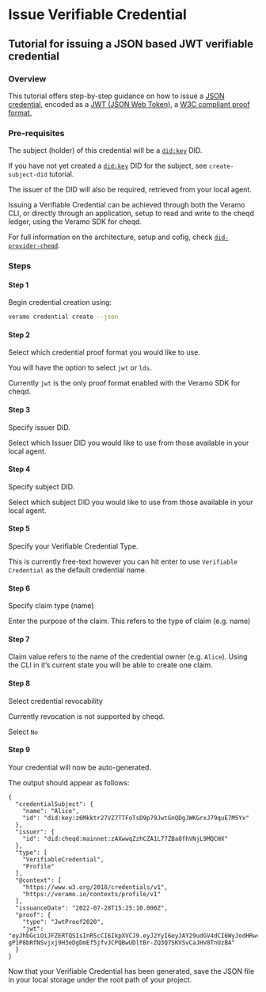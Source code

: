 # Issue Verifiable Credential

## Tutorial for issuing a JSON based JWT verifiable credential

### Overview

This tutorial offers step-by-step guidance on how to issue a [JSON credential](https://www.w3.org/TR/vc-data-model/#json), encoded as a [JWT (JSON Web Token)](https://www.w3.org/TR/vc-data-model/#json-web-token), a [W3C compliant proof format.](https://www.w3.org/TR/vc-data-model/#proof-formats)

### Pre-requisites

The subject (holder) of this credential will be a [`did:key`](https://github.com/w3c-ccg/did-method-key) DID. 

If you have not yet created a [`did:key`](https://github.com/w3c-ccg/did-method-key) DID for the subject, see `create-subject-did` tutorial.  

The issuer of the DID will also be required, retrieved from your local agent.

Issuing a Verifiable Credential can be achieved through both the Veramo CLI, or directly through an application, setup to read and write to the cheqd ledger, using the Veramo SDK for cheqd.

For full information on the architecture, setup and cofig, check [`did-provider-cheqd`]().

### Steps

#### Step 1

Begin credential creation using:

```bash
veramo credential create --json
```

#### Step 2

Select which credential proof format you would like to use.

You will have the option to select `jwt` or `lds`.

Currently `jwt` is the only proof format enabled with the Veramo SDK for cheqd.

#### Step 3

Specify issuer DID.

Select which Issuer DID you would like to use from those available in your local agent.

#### Step 4

Specify subject DID.

Select which subject DID you would like to use from those available in your local agent.

#### Step 5

Specify your Verifiable Credential Type.

This is currently free-text however you can hit enter to use `Verifiable Credential` as the default credential name.

#### Step 6

Specify claim type (name)

Enter the purpose of the claim. This refers to the type of claim (e.g. name)

#### Step 7

Claim value refers to the name of the credential owner (e.g. `Alice`). Using the CLI in it’s current state you will be able to create one claim.

#### Step 8

Select credential revocability

Currently revocation is not supported by cheqd.

Select `No`

#### Step 9

Your credential will now be auto-generated.

The output should appear as follows:

```jsonc
{
  "credentialSubject": {
    "name": "Alice",
    "id": "did:key:z6Mkktr27VZ7TTFoTsD9p79JwtGnQDgJWKGrxJ79quE7M5Yx"
  },
  "issuer": {
    "id": "did:cheqd:mainnet:zAXwwqZzhCZA1L77ZBa8fhVNjL9MQCHX"
  },
  "type": [
    "VerifiableCredential",
    "Profile"
  ],
  "@context": [
    "https://www.w3.org/2018/credentials/v1",
    "https://veramo.io/contexts/profile/v1"
  ],
  "issuanceDate": "2022-07-28T15:25:10.000Z",
  "proof": {
    "type": "JwtProof2020",
    "jwt": "eyJhbGciOiJFZERTQSIsInR5cCI6IkpXVCJ9.eyJ2YyI6eyJAY29udGV4dCI6WyJodHRwczovL3d3dy53My5vcmcvMjAxOC9jcmVkZW50aWFscy92MSIsImh0dHBzOi8vdmVyYW1vLmlvL2NvbnRleHRzL3Byb2ZpbGUvdjByb2ZpbGUvdjEiXSwidHlwZSI6WyJWZXJpZmlhYmxlQ3JlZGVudGlhbCIsIlByb2ZpbGUiXSwiY3JlZGVudGlhbFN1YmplY3QiOnsibmFtZSI6IkFsaWNlIn19LCJzdWIiOiJkaWQ6a2V5Ono2TWtrdHIyN1ZaN1RURm9Uc25RRGdKV0tHc0Q5cDc5Snd0R25RRGdKV0tHcnhKNzlxdUU3TTVZeCIsIm5iZiI6MTY1OTAyMTkxMCwiaXNzIjoiZGlkOmNoZXFkOm1haW5uZXQ6ekFYd3dxWnpoQ1pBMUw3N1pCYThmaFZOakw5TVFDSFgifQ.MRqlKuFQzpjLvsW3C2ZSBEf5jfvJCPQBwl-gP1P8bRfNSvjxj9H3eDgDmEf5jfvJCPQBwUDltBr-ZQ3Q7SKVSvCaJHV8TnUzBA"
  }
}
```

Now that your Verifiable Credential has been generated, save the JSON file in your local storage under the root path of your project.
